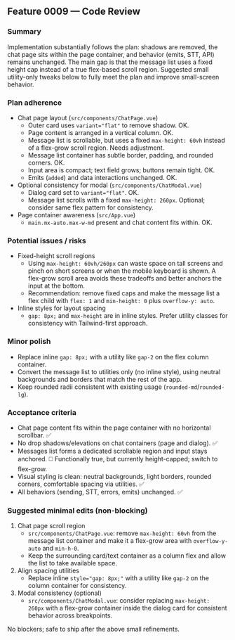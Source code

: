 ## Feature 0009 — Code Review

### Summary
Implementation substantially follows the plan: shadows are removed, the chat page sits within the page container, and behavior (emits, STT, API) remains unchanged. The main gap is that the message list uses a fixed height cap instead of a true flex-based scroll region. Suggested small utility-only tweaks below to fully meet the plan and improve small-screen behavior.

### Plan adherence
- Chat page layout (`src/components/ChatPage.vue`)
  - Outer card uses `variant="flat"` to remove shadow. OK.
  - Page content is arranged in a vertical column. OK.
  - Message list is scrollable, but uses a fixed `max-height: 60vh` instead of a flex-grow scroll region. Needs adjustment.
  - Message list container has subtle border, padding, and rounded corners. OK.
  - Input area is compact; text field grows; buttons remain tight. OK.
  - Emits (`added`) and data interactions unchanged. OK.
- Optional consistency for modal (`src/components/ChatModal.vue`)
  - Dialog card set to `variant="flat"`. OK.
  - Message list scrolls with a fixed `max-height: 260px`. Optional; consider same flex pattern for consistency.
- Page container awareness (`src/App.vue`)
  - `main.mx-auto.max-w-md` present and chat content fits within. OK.

### Potential issues / risks
- Fixed-height scroll regions
  - Using `max-height: 60vh/260px` can waste space on tall screens and pinch on short screens or when the mobile keyboard is shown. A flex-grow scroll area avoids these tradeoffs and better anchors the input at the bottom.
  - Recommendation: remove fixed caps and make the message list a flex child with `flex: 1` and `min-height: 0` plus `overflow-y: auto`.
- Inline styles for layout spacing
  - `gap: 8px;` and `max-height` are in inline styles. Prefer utility classes for consistency with Tailwind-first approach.

### Minor polish
- Replace inline `gap: 8px;` with a utility like `gap-2` on the flex column container.
- Convert the message list to utilities only (no inline style), using neutral backgrounds and borders that match the rest of the app.
- Keep rounded radii consistent with existing usage (`rounded-md`/`rounded-lg`).

### Acceptance criteria
- Chat page content fits within the page container with no horizontal scrollbar. ✅
- No drop shadows/elevations on chat containers (page and dialog). ✅
- Messages list forms a dedicated scrollable region and input stays anchored. ◻️ Functionally true, but currently height-capped; switch to flex-grow.
- Visual styling is clean: neutral backgrounds, light borders, rounded corners, comfortable spacing via utilities. ✅
- All behaviors (sending, STT, errors, emits) unchanged. ✅

### Suggested minimal edits (non-blocking)
1) Chat page scroll region
   - `src/components/ChatPage.vue`: remove `max-height: 60vh` from the message list container and make it a flex-grow area with `overflow-y-auto` and `min-h-0`.
   - Keep the surrounding card/text container as a column flex and allow the list to take available space.
2) Align spacing utilities
   - Replace inline `style="gap: 8px;"` with a utility like `gap-2` on the column container for consistency.
3) Modal consistency (optional)
   - `src/components/ChatModal.vue`: consider replacing `max-height: 260px` with a flex-grow container inside the dialog card for consistent behavior across breakpoints.

No blockers; safe to ship after the above small refinements.

